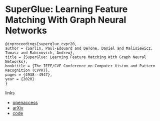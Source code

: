 # SuperGlue: Learning Feature Matching With Graph Neural Networks

```
@inproceedings{superglue_cvpr20,
author = {Sarlin, Paul-Edouard and DeTone, Daniel and Malisiewicz, Tomasz and Rabinovich, Andrew},
title = {SuperGlue: Learning Feature Matching With Graph Neural Networks},
booktitle = {The IEEE/CVF Conference on Computer Vision and Pattern Recognition (CVPR)},
pages = {4938--4947},
year = {2020}
}
```

links
- [openaccess](http://openaccess.thecvf.com/content_CVPR_2020/html/Sarlin_SuperGlue_Learning_Feature_Matching_With_Graph_Neural_Networks_CVPR_2020_paper.html)
- [arXiv](https://arxiv.org/abs/1911.11763)
- [code](https://github.com/magicleap/SuperGluePretrainedNetwork)
